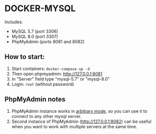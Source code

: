 # DOCKER-MYSQL

Includes:
- MySQL 5.7 (port 3306)
- MySQL 8.0 (port 3307)
- PhpMyAdmin (ports 8081 and 8082)

## How to start:
1. Start containers: `docker-compose up -d`
2. Then open phpmyadmin: http://127.0.0.1:8081
3. In "Server" field type "mysql-5.7" or "mysql-8.0"
4. Login: `root` (without password)

## PhpMyAdmin notes
1. PhpMyAdmin instance works in [arbitrary mode](https://docs.phpmyadmin.net/en/latest/config.html#cfg_AllowArbitraryServer), so you can use it to connect to any other mysql server.
2. Second instance of PhpMyAdmin (http://127.0.0.1:8082) can be useful when you want to work with multiple servers at the same time.